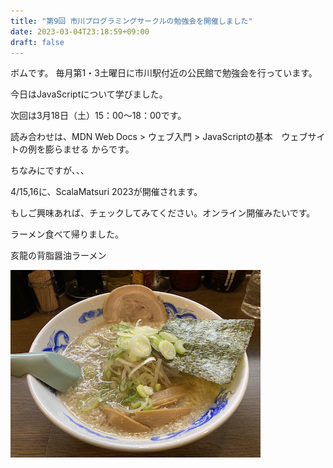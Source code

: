 ```yaml
---
title: "第9回 市川プログラミングサークルの勉強会を開催しました"
date: 2023-03-04T23:18:59+09:00
draft: false
---
```


ボムです。
毎月第1・3土曜日に市川駅付近の公民館で勉強会を行っています。


今日はJavaScriptについて学びました。


次回は3月18日（土）15：00〜18：00です。

読み合わせは、MDN Web Docs > ウェブ入門 > JavaScriptの基本　ウェブサイトの例を膨らませる からです。


ちなみにですが、、、

4/15,16に、ScalaMatsuri 2023が開催されます。

もしご興味あれば、チェックしてみてください。オンライン開催みたいです。


ラーメン食べて帰りました。

亥龍の背脂醤油ラーメン

![ラーメン](img/IMG_1819-b.png)
